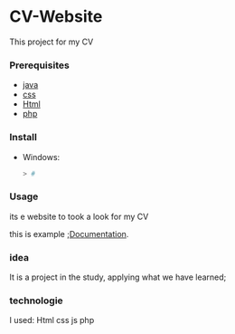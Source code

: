 
# CV-Website
 This project for my CV 

### Prerequisites


* [java](https://www.javascript.org/)
* [css](https://www.css.org/)
* [Html](https://www.Html.org/)
* [php](https://www.php.org/)

### Install

* Windows:

    ```powershell
    > # 
    ```

### Usage
its e website to took a look for my CV 


this is example ;[Documentation](https://colorlib.com/wp/resume-website-templates/).





### idea
It is a project in the study, applying what we have learned;
### technologie 
I used:
    Html
    css
    js
    php


